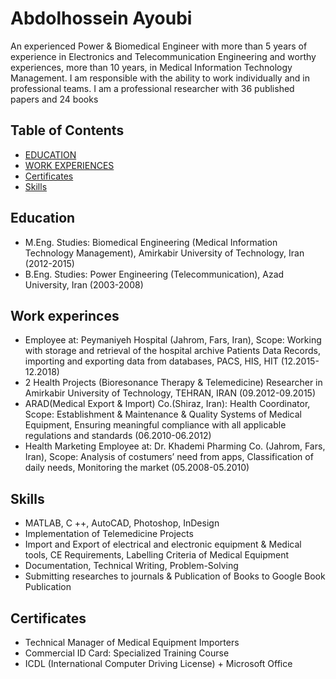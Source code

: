 # Abdolhossein Ayoubi

An experienced Power & Biomedical Engineer with more than 5 years of
experience in Electronics and Telecommunication Engineering and worthy
experiences, more than 10 years, in Medical Information Technology Management.
I am responsible with the ability to work individually and in professional teams.
I am a professional researcher with 36 published papers and 24 books

## Table of Contents
- [EDUCATION](#education)
- [WORK EXPERIENCES](#work_experinces)
- [Certificates](#certificates)
- [Skills](#skills) 

## Education
 - M.Eng. Studies: Biomedical Engineering (Medical Information Technology Management),
Amirkabir University of Technology, Iran (2012-2015)
 - B.Eng. Studies: Power Engineering (Telecommunication), Azad University, Iran (2003-2008)

## Work experinces
 - Employee at: Peymaniyeh Hospital (Jahrom, Fars, Iran),
Scope: Working with storage and retrieval of the hospital archive Patients Data Records,
importing and exporting data from databases, PACS, HIS, HIT (12.2015-12.2018)
- 2 Health Projects (Bioresonance Therapy & Telemedicine)
Researcher in Amirkabir University of Technology, TEHRAN, IRAN (09.2012-09.2015)
- ARAD(Medical Export & Import) Co.(Shiraz, Iran): Health Coordinator,
Scope: Establishment & Maintenance & Quality Systems of Medical Equipment,
Ensuring meaningful compliance with all applicable regulations and standards (06.2010-06.2012)
- Health Marketing Employee at: Dr. Khademi Pharming Co. (Jahrom, Fars, Iran),
Scope: Analysis of costumers’ need from apps, Classification of daily needs, Monitoring the market
(05.2008-05.2010)

## Skills
- MATLAB, C ++, AutoCAD, Photoshop, InDesign
- Implementation of Telemedicine Projects
- Import and Export of electrical and electronic equipment & Medical tools, CE Requirements,
Labelling Criteria of Medical Equipment
- Documentation, Technical Writing, Problem-Solving
- Submitting researches to journals & Publication of Books to Google Book Publication

## Certificates

- Technical Manager of Medical Equipment Importers
- Commercial ID Card: Specialized Training Course
-  ICDL (International Computer Driving License) + Microsoft Office

 
